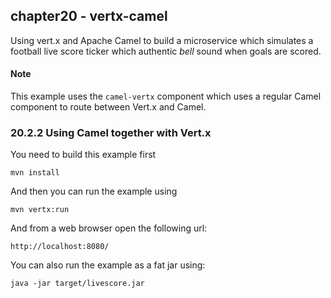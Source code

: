 chapter20 - vertx-camel
----------------------

Using vert.x and Apache Camel to build a microservice which simulates a football
live score ticker which authentic _bell_ sound when goals are scored.

#### Note 

This example uses the `camel-vertx` component which uses a regular Camel
component to route between Vert.x and Camel.

### 20.2.2 Using Camel together with Vert.x

You need to build this example first

    mvn install
    
And then you can run the example using
    
    mvn vertx:run
    
And from a web browser open the following url:

    http://localhost:8080/

You can also run the example as a fat jar using: 

    java -jar target/livescore.jar

